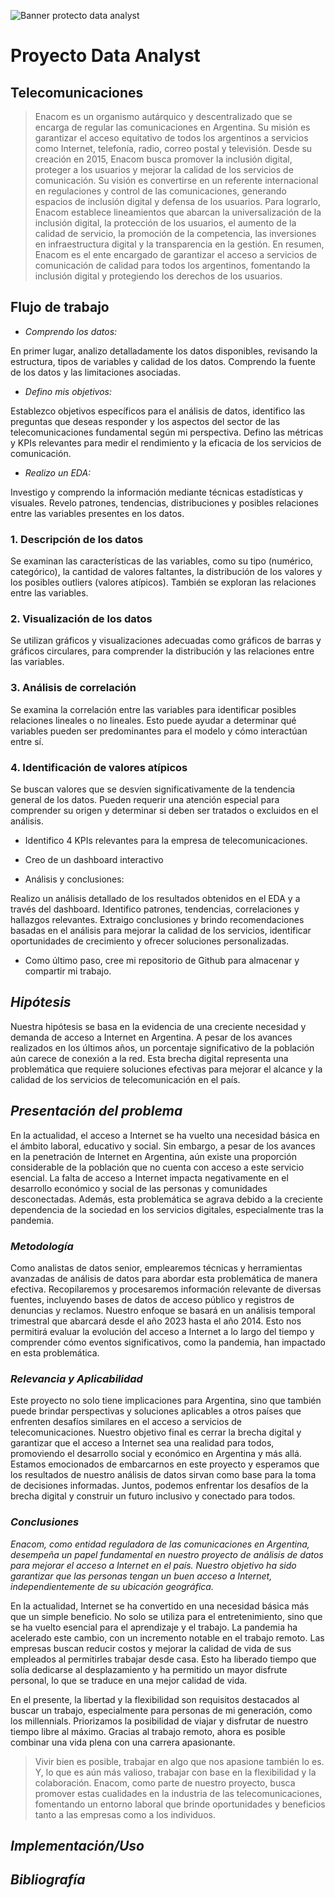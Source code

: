 ![Banner protecto data analyst](https://github.com/Rominagarcia/ProyectoDA/assets/96449858/f5ab89fa-a579-4024-a286-b84e29b32b24)

# Proyecto Data Analyst

## Telecomunicaciones 

> Enacom es un organismo autárquico y descentralizado que se encarga de regular las comunicaciones en Argentina. Su misión es garantizar el acceso equitativo de todos los argentinos a servicios como Internet, telefonía, radio, correo postal y televisión. Desde su creación en 2015, Enacom busca promover la inclusión digital, proteger a los usuarios y mejorar la calidad de los servicios de comunicación. Su visión es convertirse en un referente internacional en regulaciones y control de las comunicaciones, generando espacios de inclusión digital y defensa de los usuarios. Para lograrlo, Enacom establece lineamientos que abarcan la universalización de la inclusión digital, la protección de los usuarios, el aumento de la calidad de servicio, la promoción de la competencia, las inversiones en infraestructura digital y la transparencia en la gestión. En resumen, Enacom es el ente encargado de garantizar el acceso a servicios de comunicación de calidad para todos los argentinos, fomentando la inclusión digital y protegiendo los derechos de los usuarios.

## Flujo de trabajo 

- *Comprendo los datos:*

En primer lugar, analizo detalladamente los datos disponibles, revisando la estructura, tipos de variables y calidad de los datos.
Comprendo la fuente de los datos y las limitaciones asociadas.

- *Defino mis objetivos:*

Establezco objetivos específicos para el análisis de datos, identifico las preguntas que deseas responder y los aspectos del sector de las telecomunicaciones fundamental según mi perspectiva.
Defino las métricas y KPIs relevantes para medir el rendimiento y la eficacia de los servicios de comunicación.

- *Realizo un EDA:*

Investigo y comprendo la información mediante técnicas estadísticas y visuales. Revelo patrones, tendencias, distribuciones y posibles relaciones entre las variables presentes en los datos.

### 1. Descripción de los datos
Se examinan las características de las variables, como su tipo (numérico, categórico), la cantidad de valores faltantes, la distribución de los valores y los posibles outliers (valores atípicos). También se exploran las relaciones entre las variables.

### 2. Visualización de los datos
Se utilizan gráficos y visualizaciones adecuadas como gráficos de barras y gráficos circulares, para comprender la distribución y las relaciones entre las variables.

### 3. Análisis de correlación
Se examina la correlación entre las variables para identificar posibles relaciones lineales o no lineales. Esto puede ayudar a determinar qué variables pueden ser predominantes para el modelo y cómo interactúan entre sí.

### 4. Identificación de valores atípicos
Se buscan valores que se desvíen significativamente de la tendencia general de los datos. Pueden requerir una atención especial para comprender su origen y determinar si deben ser tratados o excluidos en el análisis.

- Identifico 4 KPIs relevantes para la empresa de telecomunicaciones.

- Creo de un dashboard interactivo

- Análisis y conclusiones:

Realizo un análisis detallado de los resultados obtenidos en el EDA y a través del dashboard.
Identifico patrones, tendencias, correlaciones y hallazgos relevantes.
Extraigo conclusiones y brindo recomendaciones basadas en el análisis para mejorar la calidad de los servicios, identificar oportunidades de crecimiento y ofrecer soluciones personalizadas.

- Como último paso, cree mi repositorio de Github para almacenar y compartir mi trabajo.

## *Hipótesis*

  Nuestra hipótesis se basa en la evidencia de una creciente necesidad y demanda de acceso a Internet en Argentina. A pesar de los avances realizados en los últimos años, un porcentaje significativo de la población aún carece de conexión a la red. Esta brecha digital representa una problemática que requiere soluciones efectivas para mejorar el alcance y la calidad de los servicios de telecomunicación en el país.

## *Presentación del problema*

  En la actualidad, el acceso a Internet se ha vuelto una necesidad básica en el ámbito laboral, educativo y social. Sin embargo, a pesar de los avances en la penetración de Internet en Argentina, aún existe una proporción considerable de la población que no cuenta con acceso a este servicio esencial.
La falta de acceso a Internet impacta negativamente en el desarrollo económico y social de las personas y comunidades desconectadas. Además, esta problemática se agrava debido a la creciente dependencia de la sociedad en los servicios digitales, especialmente tras la pandemia.

### *Metodología*

  Como analistas de datos senior, emplearemos técnicas y herramientas avanzadas de análisis de datos para abordar esta problemática de manera efectiva. Recopilaremos y procesaremos información relevante de diversas fuentes, incluyendo bases de datos de acceso público y registros de denuncias y reclamos.
Nuestro enfoque se basará en un análisis temporal trimestral que abarcará desde el año 2023 hasta el año 2014. Esto nos permitirá evaluar la evolución del acceso a Internet a lo largo del tiempo y comprender cómo eventos significativos, como la pandemia, han impactado en esta problemática.

### *Relevancia y Aplicabilidad*

  Este proyecto no solo tiene implicaciones para Argentina, sino que también puede brindar perspectivas y soluciones aplicables a otros países que enfrenten desafíos similares en el acceso a servicios de telecomunicaciones. Nuestro objetivo final es cerrar la brecha digital y garantizar que el acceso a Internet sea una realidad para todos, promoviendo el desarrollo social y económico en Argentina y más allá.
Estamos emocionados de embarcarnos en este proyecto y esperamos que los resultados de nuestro análisis de datos sirvan como base para la toma de decisiones informadas. Juntos, podemos enfrentar los desafíos de la brecha digital y construir un futuro inclusivo y conectado para todos.

### *Conclusiones*

*Enacom, como entidad reguladora de las comunicaciones en Argentina, desempeña un papel fundamental en nuestro proyecto de análisis de datos para mejorar el acceso a Internet en el país. Nuestro objetivo ha sido garantizar que las personas tengan un buen acceso a Internet, independientemente de su ubicación geográfica.*

En la actualidad, Internet se ha convertido en una necesidad básica más que un simple beneficio. No solo se utiliza para el entretenimiento, sino que se ha vuelto esencial para el aprendizaje y el trabajo. La pandemia ha acelerado este cambio, con un incremento notable en el trabajo remoto. Las empresas buscan reducir costos y mejorar la calidad de vida de sus empleados al permitirles trabajar desde casa. Esto ha liberado tiempo que solía dedicarse al desplazamiento y ha permitido un mayor disfrute personal, lo que se traduce en una mejor calidad de vida.

En el presente, la libertad y la flexibilidad son requisitos destacados al buscar un trabajo, especialmente para personas de mi generación, como los millennials. Priorizamos la posibilidad de viajar y disfrutar de nuestro tiempo libre al máximo. Gracias al trabajo remoto, ahora es posible combinar una vida plena con una carrera apasionante.

> Vivir bien es posible, trabajar en algo que nos apasione también lo es. Y, lo que es aún más valioso, trabajar con base en la flexibilidad y la colaboración. Enacom, como parte de nuestro proyecto, busca promover estas cualidades en la industria de las telecomunicaciones, fomentando un entorno laboral que brinde oportunidades y beneficios tanto a las empresas como a los individuos.

## *Implementación/Uso*

## *Bibliografía*
